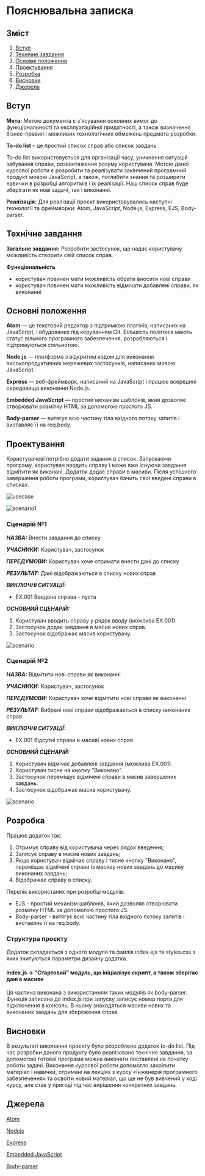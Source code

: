 # Пояснювальна записка
## Зміст
1. [Вступ](#вступ)
2. [Технічне завдання](#завдання)
3. [Основні положення](#теорія)
4. [Проектування](#проектування)
5. [Розробка](#розробка)
6. [Висновки](#висновки)
7. [Джерела](#джерела)

<a name="вступ"></a>
## Вступ
**Мета:**
Метою документа є з'ясування основних вимог до функціональності та експлуатаційної придатності, а також визначення бізнес-правил і можливих технологічних обмежень предмета розробки.

**To-do list** – це простий список справ або список завдань.

To-do list використовується для організації часу, уникнення ситуацій забування справи, розвантаження розуму користувача. Метою даної курсової роботи є розробити та реалізувати закінчений програмний продукт мовою JavaScript, а також, поглибити знання та розширити навички в розробці алгоритмів і їх реалізації. Наш список справ буде зберігати як нові задачі, так і виконанні.

**Реалізація:**
Для реалізації проєкт використовувались наступні технології та фреймворки: Atom, JavaScript, Node.js, Express, EJS, Body-parser.

<a name="завдання"></a>
## Технічне завдання

**Загальне завдання:**
Розробити застосунок, що надає користувачу можливість створити свій список справ.

**Функціональність**
- користувач повинен мати можливість обрати вносити нові справи
- користувач повинен мати можливість відмічати добавлені справи, як виконанні

<a name="теорія"></a>
## Основні положення

**Atom** — це текстовий редактор з підтримкою плагінів, написаних на JavaScript, і вбудованих під керуванням Git. Більшість полігонів мають статус вільного програмного забезпечення, розробляються і підтримуються спільнотою.

**Node.js** — платформа з відкритим кодом для виконання високопродуктивних мережевих застосунків, написаних мовою JavaScript.

**Express** — веб-фреймворк, написаний на JavaScript і працює всередині середовища виконання Node.js.

**Embedded JavaScript** — простий механізм шаблонів, який дозволяє створювати розмітку HTML за допомогою простого JS.

**Body-parser** — витягує всю частину тіла вхідного потоку запитів і виставляє її на req.body.

<a name="проектування"></a>
## Проектування

Користувачеві потрібно додати задання в список. Запускаючи програму, користувач вводить справу і може вже існуючи завдання відмітити як виконані. Додаток додає справи в масиви. Після успішного завершення роботи програми, користувач бачить свої введені справи в списках.

![usecase](http://www.plantuml.com/plantuml/png/JOun3e9044NxFSMKKdW12iCbF029T6e1s0iKbYOMMtYA3S6447UzmfiRoLXPpEHd9dd_5KrRrktbT7GvJv9UcRNJNWT6WjvoAHlPDrNjd6tPxcJ3GpqJR_NQCzi8aSIeNhJZip82uthLEujOOY4H2KIY-kmVHUHbXGQP2FQta7uaSs7H8ND5TJwiaby0)

![scenario1](http://www.plantuml.com/plantuml/png/SoWkIImgAStDuKfCBialKWWjJYtYIixFAodApr5mB2W0idDoKfDBClFpYXKSYueIAxb0IXHqxK2o2bn00iY6oe191Ls874WAn8OOwP2QbmAq1G00)

### Сценарій №1
       
***НАЗВА:*** Внести завдання до списку

***УЧАСНИКИ:*** Користувач, застосунок

***ПЕРЕДУМОВИ:*** Користувач хоче отримати внести дані до списку

***РЕЗУЛЬТАТ:*** Дані відображаються в списку нових справ

***ВИКЛЮЧНІ СИТУАЦІЇ:***
 - EХ.001 Введена справа - пуста

***ОСНОВНИЙ СЦЕНАРІЙ:*** 
1. Користувач вводить справу у рядок вводу (можлива EХ.001).
2. Застосунок додає завдання в масив нових справ.
3. Застосунок відображає масив користувачу.

![scenario](http://www.plantuml.com/plantuml/png/TL2_IiSm4Dxp50Tk6UJd-klI3lOPN0NhLDkYSUjWBU8Yk8Y2-10nb5hKrbVuxesyIw6uc8J0vVjpNowzSgUNxlgYD2rUiV0D9kxubdi4UBvlJSJD7a7sWW6JW0_47Nw4wn6u9psYYUe5dr9kR9-OgdO5bSMveuCypsJjoLgy2JpY2vCIwVZaSBSxibP2lC2lPdBtcDMGigPf9SAmMl8JuKDRQo6CcH-b8U5RbMf8KHOawjsVe8b-Wf-Zotjy6bUlJPVyFuEwCMbHdScSVW40)

### Сценарій №2
       
***НАЗВА:*** Відмітити нові справи як виконанні

***УЧАСНИКИ:*** Користувач, застосунок

***ПЕРЕДУМОВИ:*** Користувач хоче відмітити нові справи як виконанні

***РЕЗУЛЬТАТ:*** Вибрані нові справи відображається в списку виконаних справ

***ВИКЛЮЧНІ СИТУАЦІЇ:***
 - EХ.001 Відсутні справи в масиві нових справ

***ОСНОВНИЙ СЦЕНАРІЙ:*** 
1. Користувач відмічає добавлені завдання (можлива EХ.001).
2. Користувач тисне на кнопку "Виконано".
3. Застосунок переміщує відмічені справи в масив завершених завдань.
4. Застосунок відображає масив користувачу.

![scenario](http://www.plantuml.com/plantuml/png/TL31IiDG4Bo_hrZgBOTIhycbFTXly2eOJxKD6cyvs0QfWY28H10_8fQcXcVx-WkpV-IyLopaO0uRzktCximCR_EBc_pkUc8AVC3fFLgTwq9Bh53hiZ1XRcAijC8QMwrqoS6Ri77uGatS3nhij19yXtRDkkF3IsAcipoLINgLoybuFE8NInJXaymDMIt1JixE-uF1QHIPM1V-EBcDiDG2ov_37bPBwU6L1CkUS__UIoZvdLhcv3dMCg2jZBAiC35f3TqqGVAJbfJSyN2Gp7DxehpibdF1rY_qolxSS8a-UZIrFNGiwdC_EGR3BCAUpI6Suvha_rndcHccqqjc_mi0)

<a name="розробка"></a>
## Розробка
Працює додаток так: 
1. Отримує справу від користувача через рядок введення;
2. Записує справу в масив нових завдань;
3. Якщо користувач відмічає справу і тисне кнопку "Виконано", переміщає відмічені справи із масиву нових завдань до масиву виконаних завдань;
4. Відображає справу в списку.

Перелік використаних при розробці модулів:
- EJS - простий механізм шаблонів, який дозволяє створювати розмітку HTML за допомогою простого JS.
- Body-parser - витягує всю частину тіла вхідного потоку запитів і виставляє її на req.body.

### Структура проєкту
Додаток складається з одного модуля та файлів index.ejs та styles.css з яких зчитуються параметри дизайну додатка.

#### index.js -> "Стартовий" модуль, що ініціалізує скрипт, а також зберігає дані в масиви
Ця частина виконана з використанням таких модулів як body-parser. Функція записана до index.js при запуску записує номер порта для підключення в консоль. В ньому знаходяться масиви нових та виконаних завдань для збереження справ

<a name="висновки"></a>
## Висновки
В результаті виконання проєкту було розроблено додаток to-do list.
Під час розробки даного продукту було реалізовано технічне завдання, за допомогою готової програми можна виконати поставлені на початку роботи задачі.
Виконання курсової роботи допомогло закріпити матеріал і навички, отримані на лекціях з курсу «Інженерія програмного забезпечення» та освоїти новий матеріал, що ще не був вивчений у ході курсу, але став у пригоді  під час вирішення конкретних завдань.

<a name="джерела"></a>
## Джерела

[Atom](https://uk.wikipedia.org/wiki/Atom_(%D1%82%D0%B5%D0%BA%D1%81%D1%82%D0%BE%D0%B2%D0%B8%D0%B9_%D1%80%D0%B5%D0%B4%D0%B0%D0%BA%D1%82%D0%BE%D1%80))

[Nodejs](https://uk.wikipedia.org/wiki/Node.js)

[Express](https://developer.mozilla.org/ru/docs/Learn/Server-side/Express_Nodejs)

[Embedded JavaScript](https://ejs.co/)

[Body-parser](https://stackoverflow.com/questions/38306569/what-does-body-parser-do-with-express#:~:text=body%2Dparser%20extracts%20the%20entire,and%20exposes%20it%20on%20req.&text=This%20body%2Dparser%20module%20parses,submitted%20using%20HTTP%20POST%20request.)
